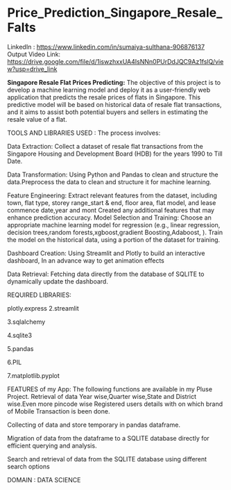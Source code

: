 # Price_Prediction_Singapore_Resale_Falts
LinkedIn : https://www.linkedin.com/in/sumaiya-sulthana-906876137
Output Video Link: https://drive.google.com/file/d/1iswzhxxUA4IsNNn0PUrDdJQC9Az1fslQ/view?usp=drive_link

 **Singapore  Resale Flat Prices Predicting:** The objective of this project is to develop a machine learning model and deploy it as a user-friendly web application that predicts the resale prices of flats in Singapore. This predictive model will be based on historical data of resale flat transactions, and it aims to assist both potential buyers and sellers in estimating the resale value of a flat.

TOOLS AND LIBRARIES USED : The process involves:

Data Extraction: Collect a dataset of resale flat transactions from the Singapore Housing and Development Board (HDB) for the years 1990 to Till Date.

Data Transformation: Using Python and Pandas to clean and structure the data.Preprocess the data to clean and structure it for machine learning.

Feature Engineering: Extract relevant features from the dataset, including town, flat type, storey range_start & end, floor area, flat model, and lease commence date,year and mont 
                     Created any additional features that may enhance prediction accuracy.
Model Selection and Training: Choose an appropriate machine learning model for regression (e.g., linear regression, decision trees,random forests,xgboost,gradient Boosting,Adaboost,
). 
Train the model on the historical data, using a portion of the dataset for training.


Dashboard Creation: Using Streamlit and Plotly to build an interactive dashboard, In an advance way to get animation effects

Data Retrieval: Fetching data directly from the database of SQLITE to dynamically update the dashboard.

REQUIRED LIBRARIES:

plotly.express
2.streamlit

3.sqlalchemy

4.sqlite3

5.pandas

6.PIL

7.matplotlib.pyplot

FEATURES of my App: The following functions are available in my Pluse Project. Retrieval of data Year wise,Quarter wise,State and District wise.Even more pincode wise Registered users details with on which brand of Mobile Transaction is been done.

Collecting of data and store temporary in pandas dataframe.

Migration of data from the dataframe to a SQLITE database directly for efficient querying and analysis.

Search and retrieval of data from the SQLITE database using different search options

DOMAIN : DATA SCIENCE
